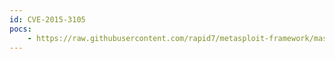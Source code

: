```yaml
---
id: CVE-2015-3105
pocs:
    - https://raw.githubusercontent.com/rapid7/metasploit-framework/master/modules/exploits/multi/browser/adobe_flash_shader_drawing_fill.rb
---
```

